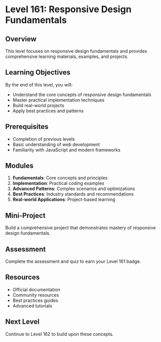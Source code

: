 # Level 161: Responsive Design Fundamentals

## Overview
This level focuses on responsive design fundamentals and provides comprehensive learning materials, examples, and projects.

## Learning Objectives
By the end of this level, you will:
- Understand the core concepts of responsive design fundamentals
- Master practical implementation techniques
- Build real-world projects
- Apply best practices and patterns

## Prerequisites
- Completion of previous levels
- Basic understanding of web development
- Familiarity with JavaScript and modern frameworks

## Modules
1. **Fundamentals**: Core concepts and principles
2. **Implementation**: Practical coding examples
3. **Advanced Patterns**: Complex scenarios and optimizations
4. **Best Practices**: Industry standards and recommendations
5. **Real-world Applications**: Project-based learning

## Mini-Project
Build a comprehensive project that demonstrates mastery of responsive design fundamentals.

## Assessment
Complete the assessment and quiz to earn your Level 161 badge.

## Resources
- Official documentation
- Community resources
- Best practices guides
- Advanced tutorials

## Next Level
Continue to Level 162 to build upon these concepts.
